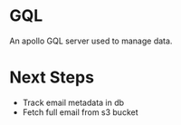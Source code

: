 # GQL

An apollo GQL server used to manage data.

# Next Steps

- Track email metadata in db
- Fetch full email from s3 bucket
